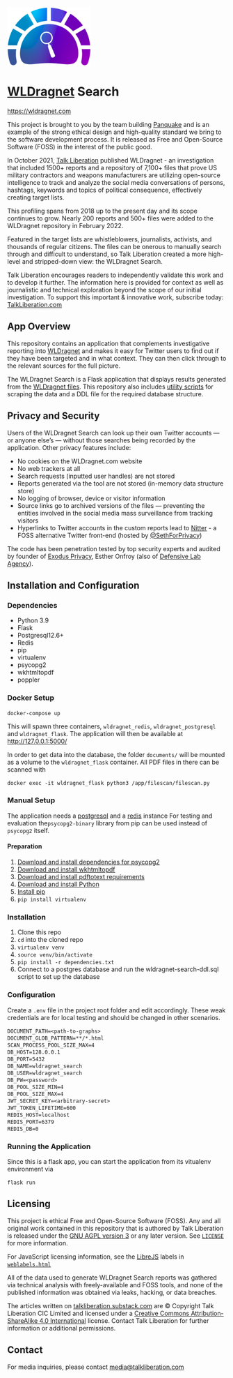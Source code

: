 ![WLDragnet Logo](wldragnet/static/talkliberation-investigates-logo.png) 
# [WLDragnet](https://talkliberation.com/wldragnet) Search
https://wldragnet.com

This project is brought to you by the team building [Panquake](https://panquake.com) and is an example of the strong ethical design and high-quality standard we bring to the software development process. It is released as Free and Open-Source Software (FOSS) in the interest of the public good.

In October 2021, [Talk Liberation](https://talkliberation.com/wldragnet) published WLDragnet - an investigation that included 1500+ reports and a repository of 7,100+ files that prove US military contractors and weapons manufacturers are utilizing open-source intelligence to track and analyze the social media conversations of persons, hashtags, keywords and topics of political consequence, effectively creating target lists.

This profiling spans from 2018 up to the present day and its scope continues to grow. Nearly 200 reports and 500+ files were added to the WLDragnet repository in February 2022.

Featured in the target lists are whistleblowers, journalists, activists, and thousands of regular citizens. The files can be onerous to manually search through and difficult to understand, so Talk Liberation created a more high-level and stripped-down view: the WLDragnet Search.

Talk Liberation encourages readers to independently validate this work and to develop it further. The information here is provided for context as well as journalistic and technical exploration beyond the scope of our initial investigation. To support this important & innovative work, subscribe today: [TalkLiberation.com](https://talkliberation.com)

## App Overview

This repository contains an application that complements investigative reporting into [WLDragnet](https://talkliberation.com/wldragnet) and makes it easy for Twitter users to find out if they have been targeted and in what context. They can then click through to the relevant sources for the full picture.

The WLDragnet Search is a Flask application that displays results generated from the [WLDragnet files](https://talkliberation.com/wldragnet-repo). This repository also includes [utility scripts](filescan/README.md) for scraping the data and a DDL file for the required database structure.

## Privacy and Security

Users of the WLDragnet Search can look up their own Twitter accounts — or anyone else’s — without those searches being recorded by the application. Other privacy features include:

* No cookies on the WLDragnet.com website 
* No web trackers at all
* Search requests (inputted user handles) are not stored
* Reports generated via the tool are not stored (in-memory data structure store)
* No logging of browser, device or visitor information
* Source links go to archived versions of the files — preventing the entities involved in the social media mass surveillance from tracking visitors
* Hyperlinks to Twitter accounts in the custom reports lead to [Nitter](https://nitter.sethforprivacy.com) - a FOSS alternative Twitter front-end (hosted by [@SethForPrivacy](https://nitter.sethforprivacy.com/sethforprivacy))

The code has been penetration tested by top security experts and audited by founder of [Exodus Privacy](https://exodus-privacy.eu.org), Esther Onfroy (also of [Defensive Lab Agency](https://defensive-lab.agency)).

## Installation and Configuration

### Dependencies
* Python 3.9
* Flask
* Postgresql12.6+
* Redis
* pip
* virtualenv
* psycopg2
* wkhtmltopdf
* poppler

### Docker Setup
```shell
docker-compose up
```
This will spawn three containers, `wldragnet_redis`, `wldragnet_postgresql` and `wldragnet_flask`. The application will then be available at http://127.0.0.1:5000/

In order to get data into the database, the folder `documents/` will be mounted as a volume to the `wldragnet_flask` container.
All PDF files in there can be scanned with
```shell
docker exec -it wldragnet_flask python3 /app/filescan/filescan.py
```

### Manual Setup
The application needs a [postgresql](https://www.postgresql.org/) and a [redis](https://redis.io/) instance
For testing and evaluation the`psycopg2-binary` library from pip can be used instead of `psycopg2` itself.

#### Preparation
1. [Download and install dependencies for psycopg2](https://www.psycopg.org/docs/install.html)
1. [Download and install wkhtmltopdf](https://wkhtmltopdf.org/)
1. [Download and install pdftotext requirements](https://github.com/jalan/pdftotext#os-dependencies) 
1. [Download and install Python](https://www.python.org/downloads/release/python-390/)
1. [Install pip](https://pip.pypa.io/en/stable/installation/)
1. ```pip install virtualenv```
### Installation
1. Clone this repo
1. `cd` into the cloned repo
1. ```virtualenv venv```
1. ```source venv/bin/activate```
1. ```pip install -r dependencies.txt```
1. Connect to a postgres database and run the wldragnet-search-ddl.sql script to set up the database
### Configuration
Create a `.env` file in the project root folder and edit accordingly. These weak credentials are for local testing and should be changed in other scenarios.
```
DOCUMENT_PATH=<path-to-graphs>
DOCUMENT_GLOB_PATTERN=**/*.html
SCAN_PROCESS_POOL_SIZE_MAX=4
DB_HOST=128.0.0.1
DB_PORT=5432
DB_NAME=wldragnet_search
DB_USER=wldragnet_search
DB_PW=<password>
DB_POOL_SIZE_MIN=4
DB_POOL_SIZE_MAX=4
JWT_SECRET_KEY=<arbitrary-secret>
JWT_TOKEN_LIFETIME=600
REDIS_HOST=localhost
REDIS_PORT=6379
REDIS_DB=0
```
### Running the Application
Since this is a flask app, you can start the application from its vitualenv environment via 
```shell
flask run
```

## Licensing

This project is ethical Free and Open-Source Software (FOSS). Any and all original work contained in this repository that is authored by Talk Liberation is released under the [GNU AGPL version 3](http://www.gnu.org/licenses/agpl-3.0.html) or any later version. See [`LICENSE`](LICENSE) for more information.

For JavaScript licensing information, see the [LibreJS](https://www.gnu.org/software/librejs/) labels in [`weblabels.html`](wldragnet/static/weblabels.html)

All of the data used to generate WLDragnet Search reports was gathered via technical analysis with freely-available and FOSS tools, and none of the published information was obtained via leaks, hacking, or data breaches.

The articles written on [talkliberation.substack.com](https://talkliberation.substack.com) are © Copyright Talk Liberation CIC Limited and licensed under a [Creative Commons Attribution-ShareAlike 4.0 International](https://creativecommons.org/licenses/by-sa/4.0/) license. Contact Talk Liberation for further information or additional permissions.


## Contact

For media inquiries, please contact [media@talkliberation.com](mailto:media@talkliberation.com)
